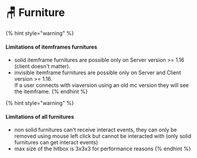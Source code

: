 # 🪑 Furniture

{% hint style="warning" %}
#### Limitations of itemframes furnitures

* solid itemframe furnitures are possible only on Server version >= 1.16 (client doesn't matter).
* invisible itemframe furnitures are possible only on Server and Client version >= 1.16.\
  If a user connects with viaversion using an old mc version they will see the itemframe.
{% endhint %}

{% hint style="warning" %}
#### Limitations of all furnitures

* non solid furnitures can't receive interact events, they can only be removed using mouse left click but cannot be interacted with (only solid furnitures can get interact events)
* max size of the hitbox is 3x3x3 for performance reasons
{% endhint %}
